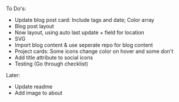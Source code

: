 To Do's:


- Update blog post card: Include tags and date; Color array
- Blog post layout
- Now layout, using auto last update + field for location
- SVG
- Import blog content & use seperate repo for blog content
- Project cards: Some icons change color on hover and some don't
- Add title attribute to social icons
- Testing (Go through checklist)

Later:
- Update readme
- Add image to about